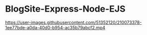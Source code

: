 # BlogSite-Express-Node-EJS


https://user-images.githubusercontent.com/51352120/210073378-1ee77bde-a0da-40d0-b954-ac35b79abcf2.mp4

